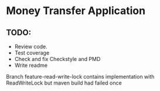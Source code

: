 # Money Transfer Application

## TODO:
* Review code.
* Test coverage
* Check and fix Checkstyle and PMD
* Write readme

Branch feature-read-write-lock contains implementation with ReadWriteLock but maven build had failed once